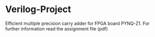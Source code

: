 # Verilog-Project
Efficient multiple precision carry adder for FPGA board PYNQ-Z1.
For further information read the assignment file (pdf) 
